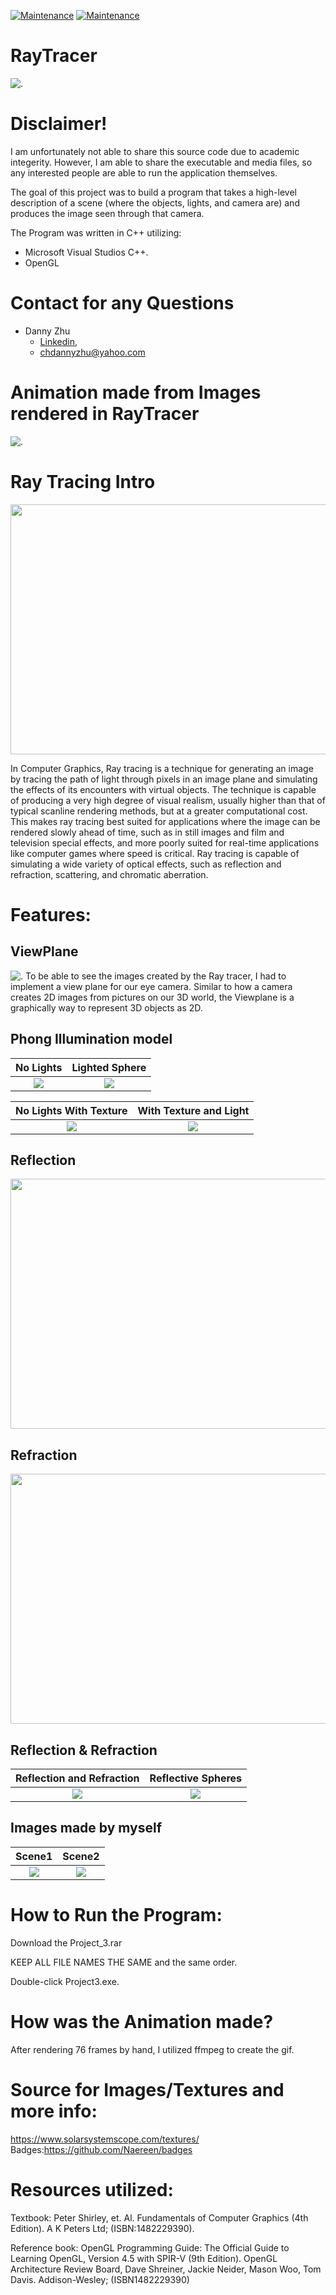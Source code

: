 [![Maintenance](https://img.shields.io/badge/Developer-Danny_Zhu-green.svg)](https://GitHub.com/Naereen/StrapDown.js/graphs/commit-activity) [![Maintenance](https://img.shields.io/badge/Microsoft_Visual_Studios-C++-green.svg)](https://GitHub.com/Naereen/StrapDown.js/graphs/commit-activity)
# RayTracer
![.](https://github.com/HiDannyZhu/RayTracer/blob/master/Images/DScene2.png)
# Disclaimer!
  I am unfortunately not able to share this source code due to academic integerity. However, I am able to share the executable and media files, so any interested people are able to run the application themselves. 
  
The goal of this project was to build a program that takes a high-level description of a scene (where the objects, lights, and camera are) and produces the image seen through that camera.

The Program was written in C++ utilizing:
- Microsoft Visual Studios C++.
- OpenGL

# Contact for any Questions
- Danny Zhu
  - [Linkedin](https://www.linkedin.com/in/danny-zhu-8b6556119/),
  - chdannyzhu@yahoo.com
  
# Animation made from Images rendered in RayTracer

![.](https://github.com/HiDannyZhu/RayTracer/blob/master/Animation.gif)
  
# Ray Tracing Intro
<p align="center">
 <img src="https://github.com/HiDannyZhu/RayTracer/blob/master/Images/RayTraceIntoImage.png" width="600" height="400" >
</p>

In Computer Graphics, Ray tracing is a technique for generating an image by tracing the path of light through pixels in an image
plane and simulating the effects of its encounters with virtual objects. The technique is capable of producing a very high degree of visual realism, usually higher than that of typical scanline rendering methods, but at a greater computational cost. This makes ray tracing best suited for applications where the image can be rendered slowly ahead of time, such as in still images and film and television special effects, and more poorly suited for real-time applications like computer games where speed is critical. Ray tracing is capable of simulating a wide variety of optical effects, such as reflection and refraction, scattering, and chromatic aberration.

# Features:

## ViewPlane
![.](https://github.com/HiDannyZhu/RayTracer/blob/master/Images/ViewPlane.png)
To be able to see the images created by the Ray tracer, I had to implement a view plane for our eye camera. Similar to how a camera creates 2D images from pictures on our 3D world, the Viewplane is a graphically way to represent 3D objects as 2D.


## Phong Illumination model

No Lights            |  Lighted Sphere                       
:-------------------------:|:-------------------------:|
![](https://github.com/HiDannyZhu/RayTracer/blob/master/Images/MySingleTriangleNoLight.png)  |  ![](https://github.com/HiDannyZhu/RayTracer/blob/master/Images/MySingleSphereLighted.png)|

No Lights With Texture          |  With Texture and Light                      
:-------------------------:|:-------------------------:|
![](https://github.com/HiDannyZhu/RayTracer/blob/master/Images/MytextureTriTest.png)  |  ![](https://github.com/HiDannyZhu/RayTracer/blob/master/Images/MytextureSphereTest.png)|

  
## Reflection
<p align="center">
  <img src="https://github.com/HiDannyZhu/RayTracer/blob/master/Images/MyreflectionTest.png" width="700" height="400" >
</p>

## Refraction
<p align="center">
 <img src="https://github.com/HiDannyZhu/RayTracer/blob/master/Images/MyrefractionTest.png" width="700" height="400" >
</p>

## Reflection & Refraction
Reflection and Refraction       |  Reflective Spheres                 
:-------------------------:|:-------------------------:|
![](https://github.com/HiDannyZhu/RayTracer/blob/master/Images/MyreflectiveSpheres%26Tris.png)  |  ![](https://github.com/HiDannyZhu/RayTracer/blob/master/Images/Myreflection%26refraction.png)|

## Images made by myself
Scene1            |  Scene2
:-------------------------:|:-------------------------:
![](https://github.com/HiDannyZhu/RayTracer/blob/master/Images/DScene1.png)  |  ![](https://github.com/HiDannyZhu/RayTracer/blob/master/Images/DScene2.png)

# How to Run the Program:
  Download the Project_3.rar
  
  KEEP ALL FILE NAMES THE SAME and the same order.
  
  Double-click Project3.exe. 


# How was the Animation made?
After rendering 76 frames by hand, I utilized ffmpeg to create the gif. 

   
# Source for Images/Textures and more info:
https://www.solarsystemscope.com/textures/
Badges:https://github.com/Naereen/badges

# Resources utilized:

Textbook: Peter Shirley, et. Al. Fundamentals of Computer Graphics (4th Edition). A K Peters Ltd; (ISBN:1482229390).

Reference book: OpenGL Programming Guide: The Official Guide to Learning OpenGL, Version 4.5 with SPIR-V (9th Edition). OpenGL Architecture Review Board, Dave Shreiner, Jackie Neider, Mason Woo, Tom Davis. Addison-Wesley; (ISBN1482229390)

